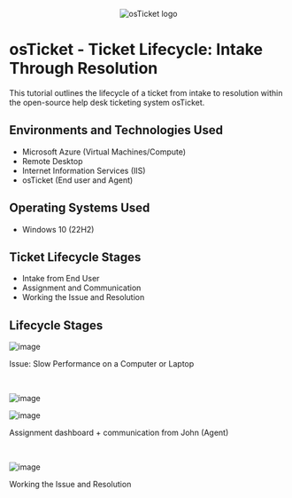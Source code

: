 <p align="center">
<img src="https://i.imgur.com/Clzj7Xs.png" alt="osTicket logo"/>
</p>

<h1>osTicket - Ticket Lifecycle: Intake Through Resolution</h1>
This tutorial outlines the lifecycle of a ticket from intake to resolution within the open-source help desk ticketing system osTicket.<br />


<h2>Environments and Technologies Used</h2>

- Microsoft Azure (Virtual Machines/Compute)
- Remote Desktop
- Internet Information Services (IIS)
- osTicket (End user and Agent)
  
<h2>Operating Systems Used </h2>

- Windows 10</b> (22H2)

<h2>Ticket Lifecycle Stages</h2>

- Intake from End User
- Assignment and Communication
- Working the Issue and Resolution

<h2>Lifecycle Stages</h2>

<p>
  
![image](https://github.com/user-attachments/assets/43adce30-88f4-4522-9de8-e87cefba627a)

</p>
<p>
Issue: Slow Performance on a Computer or Laptop
  
</p>
<br />

<p>
  
![image](https://github.com/user-attachments/assets/22d36d0c-a1d9-4d97-b104-e707c2a75f24)

![image](https://github.com/user-attachments/assets/3ff4ed5f-92bb-44ad-b675-ca58ccec06cc)

</p>
<p>
Assignment dashboard + communication  from John (Agent)
</p>
<br />

<p>
  
![image](https://github.com/user-attachments/assets/27210ec1-b78f-47d3-9313-e5ee9365aebe)
</p>
<p>
 Working the Issue and Resolution
</p>
<br />

